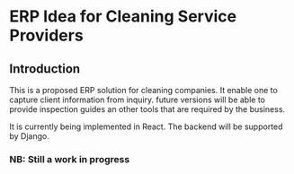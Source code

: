 # ERP Idea for Cleaning Service Providers
## Introduction
This is a proposed ERP solution for cleaning companies. It enable one to capture client information from inquiry. future versions will be able to provide inspection guides an other tools that are required by the business.

It is currently being implemented in React. The backend will be supported by Django.

### NB: Still a work in progress